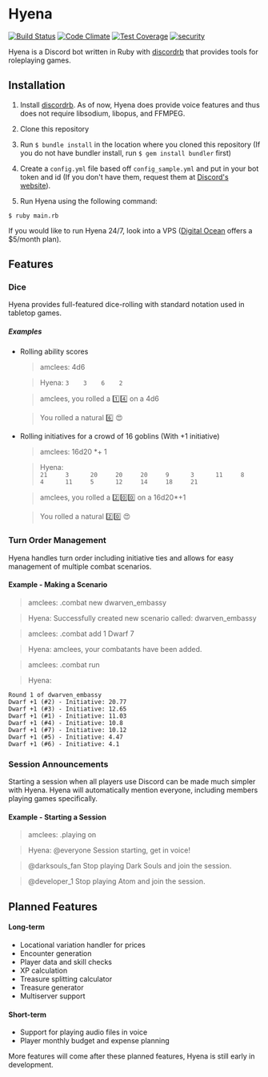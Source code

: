 # Hyena
[![Build Status](https://travis-ci.org/amclees/hyena.svg?branch=master)](https://travis-ci.org/amclees/hyena) [![Code Climate](https://codeclimate.com/github/amclees/hyena/badges/gpa.svg)](https://codeclimate.com/github/amclees/hyena) [![Test Coverage](https://codeclimate.com/github/amclees/hyena/badges/coverage.svg)](https://codeclimate.com/github/amclees/hyena/coverage) [![security](https://hakiri.io/github/amclees/hyena/master.svg)](https://hakiri.io/github/amclees/hyena/master)

Hyena is a Discord bot written in Ruby with [discordrb](https://github.com/meew0/discordrb) that provides tools for roleplaying games.

## Installation

1. Install [discordrb](https://github.com/meew0/discordrb). As of now, Hyena does
provide voice features and thus does not require libsodium, libopus, and FFMPEG.

2. Clone this repository

3. Run `$ bundle install` in the location where you cloned this repository (If
  you do not have bundler install, run `$ gem install bundler` first)

4. Create a `config.yml` file based off `config_sample.yml` and put in your bot
token and id (If you don't have them, request them at
[Discord's website](https://discordapp.com/developers/applications/me)).

5. Run Hyena using the following command:
```
$ ruby main.rb
```

If you would like to run Hyena 24/7, look into a VPS ([Digital Ocean](https://www.digitalocean.com/) offers a $5/month plan).

## Features
### Dice
Hyena provides full-featured dice-rolling with standard notation used in tabletop
games.

##### Examples
* Rolling ability scores
  > amclees: 4d6

  > Hyena:
  `3    3    6    2`   

  > amclees, you rolled a :one::four: on a 4d6

  >You rolled a natural :six: :heart_eyes:
* Rolling initiatives for a crowd of 16 goblins (With +1 initiative)
  > amclees: 16d20 *+ 1

  > Hyena:  
  ```21     3      20     20     20     9      3      11     8      4      11     5      12     14     18     21```     

  > amclees, you rolled a :two::zero::zero: on a 16d20*+1

  > You rolled a natural :two::zero: :heart_eyes:

### Turn Order Management
Hyena handles turn order including initiative ties and allows for easy management
of multiple combat scenarios.

#### Example - Making a Scenario
> amclees: .combat new dwarven_embassy

> Hyena: Successfully created new scenario called: dwarven_embassy

> amclees: .combat add 1 Dwarf 7

> Hyena: amclees, your combatants have been added.

> amclees: .combat run

> Hyena:
```
Round 1 of dwarven_embassy
Dwarf +1 (#2) - Initiative: 20.77
Dwarf +1 (#3) - Initiative: 12.65
Dwarf +1 (#1) - Initiative: 11.03
Dwarf +1 (#4) - Initiative: 10.8
Dwarf +1 (#7) - Initiative: 10.12
Dwarf +1 (#5) - Initiative: 4.47
Dwarf +1 (#6) - Initiative: 4.1
```

### Session Announcements
Starting a session when all players use Discord can be made much simpler with Hyena.
Hyena will automatically mention everyone, including members playing games specifically.

#### Example - Starting a Session
> amclees: .playing on

> Hyena: @everyone Session starting, get in voice!

> @darksouls_fan Stop playing Dark Souls and join the session.

> @developer_1 Stop playing Atom and join the session.

## Planned Features
#### Long-term
* Locational variation handler for prices
* Encounter generation
* Player data and skill checks
* XP calculation
* Treasure splitting calculator
* Treasure generator
* Multiserver support

#### Short-term
* Support for playing audio files in voice
* Player monthly budget and expense planning

More features will come after these planned features, Hyena is still early in development.
